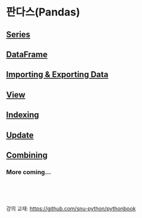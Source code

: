 # 판다스(Pandas)

## [Series](01.series.md)

## [DataFrame](02.dataframe.md)

## [Importing & Exporting Data](03.importing-exporting-data.md)

## [View](04.view.md)

## [Indexing](05.indexing.md)

## [Update](06.update.md)

## [Combining](07.combining-dataframe.md)


### More coming...

<pre>



</pre>
강의 교재: <https://github.com/snu-python/pythonbook>
